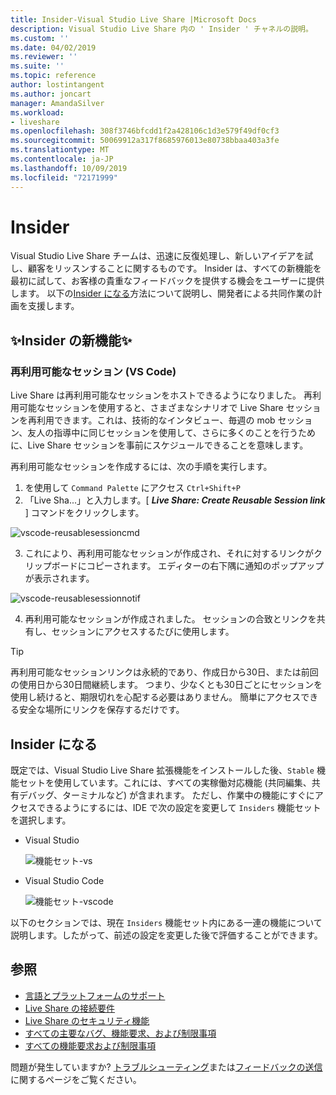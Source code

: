 ```yaml
---
title: Insider-Visual Studio Live Share |Microsoft Docs
description: Visual Studio Live Share 内の ' Insider ' チャネルの説明。
ms.custom: ''
ms.date: 04/02/2019
ms.reviewer: ''
ms.suite: ''
ms.topic: reference
author: lostintangent
ms.author: joncart
manager: AmandaSilver
ms.workload:
- liveshare
ms.openlocfilehash: 308f3746bfcdd1f2a428106c1d3e579f49df0cf3
ms.sourcegitcommit: 50069912a317f8685976013e80738bbaa403a3fe
ms.translationtype: MT
ms.contentlocale: ja-JP
ms.lasthandoff: 10/09/2019
ms.locfileid: "72171999"
---
```

<!--
Copyright © Microsoft Corporation
All rights reserved.
Creative Commons Attribution 4.0 License (International): https://creativecommons.org/licenses/by/4.0/legalcode
-->

# <a name="insiders"></a>Insider

Visual Studio Live Share チームは、迅速に反復処理し、新しいアイデアを試し、顧客をリッスンすることに関するものです。 Insider は、すべての新機能を最初に試して、お客様の貴重なフィードバックを提供する機会をユーザーに提供します。 以下の[Insider になる](#BecomeanInsider)方法について説明し、開発者による共同作業の計画を支援します。 

## <a name="new-to-insiders"></a>✨Insider の新機能✨


### <a name="reusable-sessions-vs-code"></a>**再利用可能なセッション (VS Code)**

Live Share は再利用可能なセッションをホストできるようになりました。 再利用可能なセッションを使用すると、さまざまなシナリオで Live Share セッションを再利用できます。これは、技術的なインタビュー、毎週の mob セッション、友人の指導中に同じセッションを使用して、さらに多くのことを行うために、Live Share セッションを事前にスケジュールできることを意味します。

再利用可能なセッションを作成するには、次の手順を実行します。
1. を使用して `Command Palette` にアクセス `Ctrl+Shift+P`
1. 「Live Sha...」と入力します。[ **_Live Share: Create Reusable Session link_** ] コマンドをクリックします。

![vscode-reusablesessioncmd](../media/vscode-cmdpalette-createreusablelink.png)

3. これにより、再利用可能なセッションが作成され、それに対するリンクがクリップボードにコピーされます。 エディターの右下隅に通知のポップアップが表示されます。

![vscode-reusablesessionnotif](../media/vscode-notification-resuablesession.png)

4. 再利用可能なセッションが作成されました。 セッションの合致とリンクを共有し、セッションにアクセスするたびに使用します。

> [!TIP] 
>再利用可能なセッションリンクは永続的であり、作成日から30日、または前回の使用日から30日間継続します。 つまり、少なくとも30日ごとにセッションを使用し続けると、期限切れを心配する必要はありません。 簡単にアクセスできる安全な場所にリンクを保存するだけです。
 


## Insider になる<a name="BecomeanInsider"> </a>

既定では、Visual Studio Live Share 拡張機能をインストールした後、`Stable` 機能セットを使用しています。これには、すべての実稼働対応機能 (共同編集、共有デバッグ、ターミナルなど) が含まれます。 ただし、作業中の機能にすぐにアクセスできるようにするには、IDE で次の設定を変更して `Insiders` 機能セットを選択します。

* Visual Studio

    ![機能セット-vs](../media/feature-set-vs.png)

* Visual Studio Code 

    ![機能セット-vscode](../media/feature-set-vscode.png)

以下のセクションでは、現在 `Insiders` 機能セット内にある一連の機能について説明します。したがって、前述の設定を変更した後で評価することができます。



## <a name="see-also"></a>参照

- [言語とプラットフォームのサポート](platform-support.md)
- [Live Share の接続要件](connectivity.md)
- [Live Share のセキュリティ機能](security.md)
- [すべての主要なバグ、機能要求、および制限事項](https://aka.ms/vsls-issues)
- [すべての機能要求および制限事項](https://aka.ms/vsls-feature-requests)

問題が発生していますか? [トラブルシューティング](../troubleshooting.md)または[フィードバックの送信](../support.md)に関するページをご覧ください。

